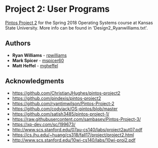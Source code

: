 # Project 2: User Programs

[Pintos Project 2](https://web.stanford.edu/class/cs140/projects/pintos/pintos_3.html) for the Spring 2018 Operating Systems course
at Kansas State University. More info can be found in 'Design2_Ryanwilliams.txt'.

## Authors

* **Ryan Williams** - [rpwilliams](https://github.com/rpwilliams)
* **Mark Spicer** - [mspicer60](https://github.com/mspicer60)
* **Matt Heffel** - [mgheffel](https://github.com/mgheffel)

## Acknowledgments

* https://github.com/ChristianJHughes/pintos-project2
* https://github.com/pindexis/pintos-project2
* https://github.com/ryantimwilson/Pintos-Project-2
* https://github.com/codyjack/OS-pintos/blob/master
* https://github.com/satish3485/pintos-project-1/
* https://raw.githubusercontent.com/sambasev/Pintos-Project-3/
* https://xp-dev.com/sc/199673/
* http://www.scs.stanford.edu/07au-cs140/labs/project2aut07.pdf
* https://cs.jhu.edu/~huang/cs318/fall17/project/project2.html
* http://www.scs.stanford.edu/10wi-cs140/labs/10wi-proj2.pdf
